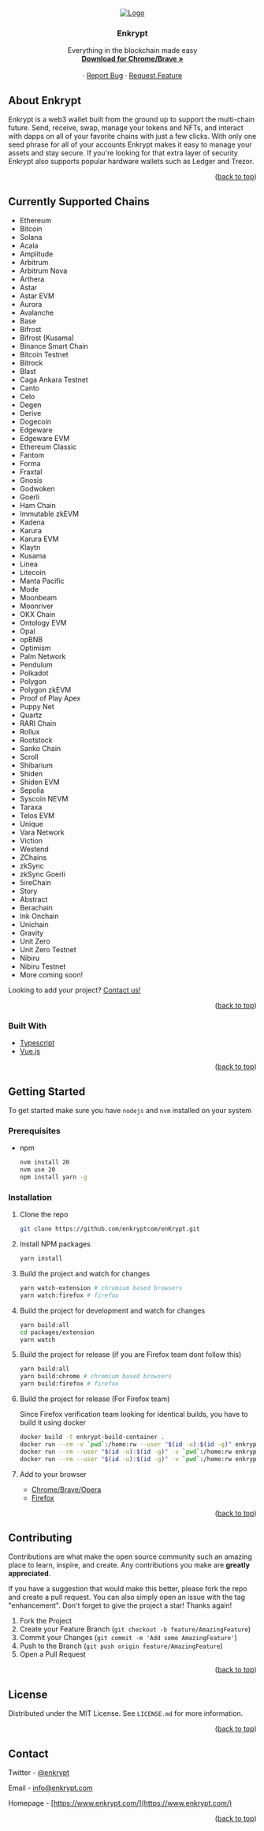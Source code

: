 <br />
<div align="center">
  <a href="https://github.com/enkryptcom/enKrypt">
    <img src="enkrypt.png" alt="Logo">
  </a>

  <h3 align="center">Enkrypt</h3>

  <p align="center">
    Everything in the blockchain made easy
    <br />
    <a href="https://chrome.google.com/webstore/detail/enkrypt-ethereum-and-polk/kkpllkodjeloidieedojogacfhpaihoh">
      <strong>Download for Chrome/Brave »</strong>
    </a>
    <br />
    <br />
    ·
    <a href="https://github.com/enkryptcom/enKrypt/issues">Report Bug</a>
    ·
    <a href="https://github.com/enkryptcom/enKrypt/issues">Request Feature</a>
  </p>
</div>

<!-- ABOUT THE PROJECT -->

## About Enkrypt

Enkrypt is a web3 wallet built from the ground up to support the multi-chain future. Send, receive, swap, manage your tokens and NFTs, and interact with dapps on all of your favorite chains with just a few clicks. With only one seed phrase for all of your accounts Enkrypt makes it easy to manage your assets and stay secure. If you're looking for that extra layer of security Enkrypt also supports popular hardware wallets such as Ledger and Trezor.

<p align="right">(<a href="#top">back to top</a>)</p>

## Currently Supported Chains

- Ethereum
- Bitcoin
- Solana
- Acala
- Amplitude
- Arbitrum
- Arbitrum Nova
- Arthera
- Astar
- Astar EVM
- Aurora
- Avalanche
- Base
- Bifrost
- Bifrost (Kusama)
- Binance Smart Chain
- Bitcoin Testnet
- Bitrock
- Blast
- Caga Ankara Testnet
- Canto
- Celo
- Degen
- Derive
- Dogecoin
- Edgeware
- Edgeware EVM
- Ethereum Classic
- Fantom
- Forma
- Fraxtal
- Gnosis
- Godwoken
- Goerli
- Ham Chain
- Immutable zkEVM
- Kadena
- Karura
- Karura EVM
- Klaytn
- Kusama
- Linea
- Litecoin
- Manta Pacific
- Mode
- Moonbeam
- Moonriver
- OKX Chain
- Ontology EVM
- Opal
- opBNB
- Optimism
- Palm Network
- Pendulum
- Polkadot
- Polygon
- Polygon zkEVM
- Proof of Play Apex
- Puppy Net
- Quartz
- RARI Chain
- Rollux
- Rootstock
- Sanko Chain
- Scroll
- Shibarium
- Shiden
- Shiden EVM
- Sepolia
- Syscoin NEVM
- Taraxa
- Telos EVM
- Unique
- Vara Network
- Viction
- Westend
- ZChains
- zkSync
- zkSync Goerli
- 5ireChain
- Story
- Abstract
- Berachain
- Ink Onchain
- Unichain
- Gravity
- Unit Zero
- Unit Zero Testnet
- Nibiru
- Nibiru Testnet
- More coming soon!

Looking to add your project? [Contact us!](https://mewwallet.typeform.com/enkrypt-inquiry?typeform-source=www.enkrypt.com)

<p align="right">(<a href="#top">back to top</a>)</p>

### Built With

- [Typescript](https://www.typescriptlang.org/)
- [Vue.js](https://vuejs.org/)

<p align="right">(<a href="#top">back to top</a>)</p>

<!-- GETTING STARTED -->

## Getting Started

To get started make sure you have `nodejs` and `nvm` installed on your system

### Prerequisites

- npm
  ```sh
  nvm install 20
  nvm use 20
  npm install yarn -g
  ```

### Installation

1. Clone the repo
   ```sh
   git clone https://github.com/enkryptcom/enKrypt.git
   ```
2. Install NPM packages
   ```sh
   yarn install
   ```
3. Build the project and watch for changes
   ```sh
   yarn watch-extension # chromium based browsers
   yarn watch:firefox # firefox
   ```
4. Build the project for development and watch for changes
   ```sh
   yarn build:all
   cd packages/extension
   yarn watch
   ```
5. Build the project for release (if you are Firefox team dont follow this)
   ```sh
   yarn build:all
   yarn build:chrome # chromium based browsers
   yarn build:firefox # firefox
   ```
6. Build the project for release (For Firefox team)

   Since Firefox verification team looking for identical builds, you have to build it using docker

   ```sh
   docker build -t enkrypt-build-container .
   docker run --rm -v `pwd`:/home:rw --user "$(id -u):$(id -g)" enkrypt-build-container /bin/bash -c "yarn install --silent"
   docker run --rm --user "$(id -u):$(id -g)" -v `pwd`:/home:rw enkrypt-build-container /bin/bash -c "cd packages/extension && yarn build:all"
   docker run --rm --user "$(id -u):$(id -g)" -v `pwd`:/home:rw enkrypt-build-container /bin/bash -c "cd packages/extension && yarn build:firefox && yarn zip"
   ```

7. Add to your browser
   - [Chrome/Brave/Opera](https://developer.chrome.com/docs/extensions/mv2/getstarted/#manifest)
   - [Firefox](https://developer.mozilla.org/en-US/docs/Mozilla/Add-ons/WebExtensions/Your_first_WebExtension#installing)

<p align="right">(<a href="#top">back to top</a>)</p>

<!-- CONTRIBUTING -->

## Contributing

Contributions are what make the open source community such an amazing place to learn, inspire, and create. Any contributions you make are **greatly appreciated**.

If you have a suggestion that would make this better, please fork the repo and create a pull request. You can also simply open an issue with the tag "enhancement".
Don't forget to give the project a star! Thanks again!

1. Fork the Project
2. Create your Feature Branch (`git checkout -b feature/AmazingFeature`)
3. Commit your Changes (`git commit -m 'Add some AmazingFeature'`)
4. Push to the Branch (`git push origin feature/AmazingFeature`)
5. Open a Pull Request

<p align="right">(<a href="#top">back to top</a>)</p>

<!-- LICENSE -->

## License

Distributed under the MIT License. See `LICENSE.md` for more information.

<p align="right">(<a href="#top">back to top</a>)</p>

<!-- CONTACT -->

## Contact

Twitter - [@enkrypt](https://twitter.com/enkrypt)

Email - info@enkrypt.com

Homepage - [https://www.enkrypt.com/](https://www.enkrypt.com/)

<p align="right">(<a href="#top">back to top</a>)</p>